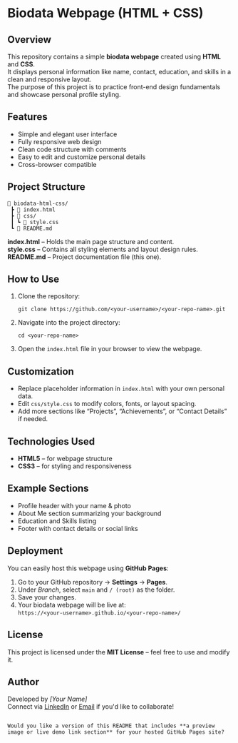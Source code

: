 # Biodata Webpage (HTML + CSS)

## Overview
This repository contains a simple **biodata webpage** created using **HTML** and **CSS**.  
It displays personal information like name, contact, education, and skills in a clean and responsive layout.  
The purpose of this project is to practice front-end design fundamentals and showcase personal profile styling.

## Features
- Simple and elegant user interface  
- Fully responsive web design  
- Clean code structure with comments  
- Easy to edit and customize personal details  
- Cross-browser compatible  

## Project Structure
```
📂 biodata-html-css/
 ┣ 📜 index.html
 ┣ 📂 css/
 ┃ ┗ 📜 style.css
 ┗ 📜 README.md
```

**index.html** – Holds the main page structure and content.  
**style.css** – Contains all styling elements and layout design rules.  
**README.md** – Project documentation file (this one).

## How to Use
1. Clone the repository:
   ```
   git clone https://github.com/<your-username>/<your-repo-name>.git
   ```
2. Navigate into the project directory:
   ```
   cd <your-repo-name>
   ```
3. Open the `index.html` file in your browser to view the webpage.

## Customization
- Replace placeholder information in `index.html` with your own personal data.  
- Edit `css/style.css` to modify colors, fonts, or layout spacing.  
- Add more sections like “Projects”, “Achievements”, or “Contact Details” if needed.

## Technologies Used
- **HTML5** – for webpage structure  
- **CSS3** – for styling and responsiveness  

## Example Sections
- Profile header with your name & photo  
- About Me section summarizing your background  
- Education and Skills listing  
- Footer with contact details or social links  

## Deployment
You can easily host this webpage using **GitHub Pages**:
1. Go to your GitHub repository → **Settings** → **Pages**.  
2. Under *Branch*, select `main` and `/ (root)` as the folder.  
3. Save your changes.  
4. Your biodata webpage will be live at:  
   `https://<your-username>.github.io/<your-repo-name>/`

## License
This project is licensed under the **MIT License** – feel free to use and modify it.

## Author
Developed by *[Your Name]*  
Connect via [LinkedIn](#) or [Email](#) if you'd like to collaborate!
```

Would you like a version of this README that includes **a preview image or live demo link section** for your hosted GitHub Pages site?
